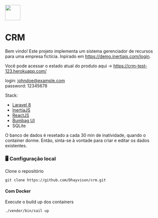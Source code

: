 <a href="#"><img src="https://user-images.githubusercontent.com/34067572/132998471-b4fea8a1-4aa6-4000-b496-1c82ff66438d.png" height="50"></img></a>
# CRM 

Bem vindo! Este projeto implementa um sistema gerenciador de recursos para uma empresa fictícia. Inpirado em https://demo.inertiajs.com/login. 

Você pode acessar o estado atual do produto aqui ->  https://crm-test-123.herokuapp.com/  

login: johndoe@example.com  
password: 12345678  

Stack:

- [Laravel 8](https://laravel.com/) 
- [InertiaJS](https://inertiajs.com/)
- [ReactJS](https://reactjs.org/)
- [Bumbag UI](https://bumbag.style/)
- SQLite 

O banco de dados é resetado a cada 30 min de inatividade, quando o container dorme.
Então, sinta-se à vontade para criar e editar os dados existentes.

### 🖥 Configuração local

Clone o repositório
```
git clone https://github.com/Dhayvison/crm.git
```

#### Com Docker

Execute o build up dos containers
```
./vendor/bin/sail up
```
